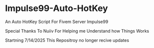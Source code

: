 # Impulse99-Auto-HotKey
An Auto HotKey Script For Fivem Server Impulse99


Special Thanks To Nuiiv For Helping me Understand how Things Works


Startning 7/14/2025 This Repositroy no longer recive updates
